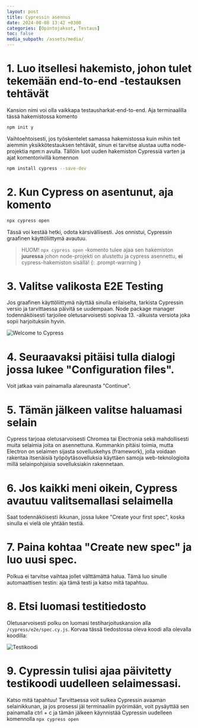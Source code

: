 ```yaml
---
layout: post
title: Cypressin asennus
date: 2024-08-08 13:42 +0300
categories: [Opintojaksot, Testaus]
toc: false
media_subpath: /assets/media/
---
```

# 1. Luo itsellesi hakemisto, johon tulet tekemään end-to-end -testauksen tehtävät
Kansion nimi voi olla vaikkapa testausharkat-end-to-end. Aja terminaalilla tässä hakemistossa komento

```bash
npm init y
```

Vaihtoehtoisesti, jos työskentelet samassa hakemistossa kuin mihin teit aiemmin yksikkötestauksen tehtävät, sinun ei tarvitse alustaa uutta node-projektia npm:n avulla. Tällöin luot uuden hakemiston Cypressiä varten ja ajat komentorivillä komennon

```bash
npm install cypress --save-dev
```

# 2. Kun Cypress on asentunut, aja komento

```bash
npx cypress open
```

Tässä voi kestää hetki, odota kärsivällisesti. Jos onnistui, Cypressin graafinen käyttöliittymä avautuu.

>HUOM! ```npx cypress open``` -komento tulee ajaa sen hakemiston **juuressa** johon node-projekti on alustettu ja cypress asennettu, **ei** cypress-hakemiston sisällä!
{: .prompt-warning }

# 3. Valitse valikosta E2E Testing
Jos graafinen käyttöliittymä näyttää sinulla erilaiselta, tarkista Cypressin versio ja tarvittaessa päivitä se uudempaan. Node package manager todennäköisesti tarjoilee oletusarvoisesti sopivaa 13. -alkuista versiota joka sopii harjoituksiin hyvin.

![Welcome to Cypress](welcome-to-cypress-1.jpg "welcome-to-cypress-1")

# 4. Seuraavaksi pitäisi tulla dialogi jossa lukee "Configuration files".
Voit jatkaa vain painamalla alareunasta "Continue".

# 5. Tämän jälkeen valitse haluamasi selain
Cypress tarjoaa oletusarvoisesti Chromea tai Electronia sekä mahdollisesti muita selaimia joita on asennettuna. Kummankin pitäisi toimia, mutta Electron on selaimen sijasta sovelluskehys (framework), jolla voidaan rakentaa itsenäisiä työpöytäsovelluksia käyttäen samoja web-teknologioita millä selainpohjaisia sovelluksiakin rakennetaan. 

# 6. Jos kaikki meni oikein, Cypress avautuu valitsemallasi selaimella
Saat todennäköisesti ikkunan, jossa lukee "Create your first spec", koska sinulla ei vielä ole yhtään testiä. 

# 7. Paina kohtaa "Create new spec" ja luo uusi spec.
Polkua ei tarvitse vaihtaa jollet välttämättä halua. Tämä luo sinulle automaattisen testin: aja tämä testi ja katso mitä tapahtuu.

# 8. Etsi luomasi testitiedosto
Oletusarvoisesti polku on luomasi testiharjoituskansion alla `/cypress/e2e/spec.cy.js`. Korvaa tässä tiedostossa oleva koodi alla olevalla koodilla:

![Testikoodi](test-code.jpg "test-code")

# 9. Cypressin tulisi ajaa päivitetty testikoodi uudelleen selaimessasi.
Katso mitä tapahtuu! Tarvittaessa voit sulkea Cypressin avaaman selainikkunan, ja jos prosessi jäi terminaaliin pyörimään, voit pysäyttää sen painamalla ctrl + c ja tämän jälkeen käynnistää Cypressin uudelleen komennolla `npx cypress open`
